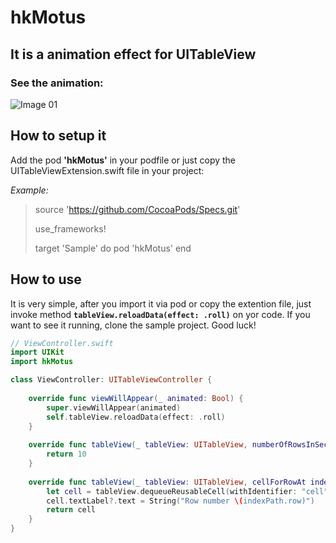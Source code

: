 # hkMotus
## It is a animation effect for UITableView

### See the animation:

![Image 01](https://github.com/heuristisk/hkMotus/blob/master/demo.gif?raw=true)

## How to setup it

Add the pod **'hkMotus'** in your podfile or just copy the UITableViewExtension.swift file in your project:

*Example:*

> source 'https://github.com/CocoaPods/Specs.git'
> 
> use_frameworks!
> 
> target 'Sample' do
>   pod 'hkMotus'
> end

## How to use

It is very simple, after you import it via pod or copy the extention file, just invoke method **`tableView.reloadData(effect: .roll)`** on yor code. If you want to see it running, clone the sample project. Good luck!

```swift
// ViewController.swift
import UIKit
import hkMotus

class ViewController: UITableViewController {
    
    override func viewWillAppear(_ animated: Bool) {
        super.viewWillAppear(animated)
        self.tableView.reloadData(effect: .roll)
    }
    
    override func tableView(_ tableView: UITableView, numberOfRowsInSection section: Int) -> Int {
        return 10
    }
    
    override func tableView(_ tableView: UITableView, cellForRowAt indexPath: IndexPath) -> UITableViewCell {
        let cell = tableView.dequeueReusableCell(withIdentifier: "cell", for: indexPath)
        cell.textLabel?.text = String("Row number \(indexPath.row)")
        return cell
    }
}
```